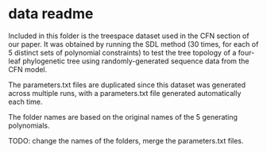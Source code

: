 # data readme

Included in this folder is the treespace dataset used in the CFN section of
our paper. It was obtained by running the SDL method (30 times, for each of 5
distinct sets of polynomial constraints) to test the tree topology of a
four-leaf phylogenetic tree using randomly-generated sequence data from the
CFN model.

The parameters.txt files are duplicated since this dataset was generated
across multiple runs, with a parameters.txt file generated automatically each
time.

The folder names are based on the original names of the 5 generating polynomials.

TODO: change the names of the folders, merge the parameters.txt files.
